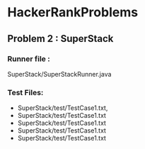 # HackerRankProblems

## Problem 2 : SuperStack

### Runner file :
SuperStack/SuperStackRunner.java

### Test Files:
- SuperStack/test/TestCase1.txt,
- SuperStack/test/TestCase1.txt
- SuperStack/test/TestCase1.txt
- SuperStack/test/TestCase1.txt
- SuperStack/test/TestCase1.txt

